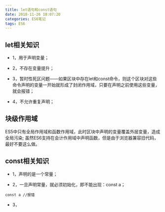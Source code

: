 ```yaml
---
title: let语句和const语句
date: 2018-11-26 18:07:20
categories: ES6笔记
tags: ES6
---
```


## let相关知识

- 1，用于声明变量；

- 2，不存在变量提升；

- 3，暂时性死区问题——如果区块中存在let和const命令，则这个区块对这些命令声明的变量一开始就形成了封闭作用域，只要在声明之前使用这些变量，就会报错；

- 4，不允许重复声明；


## 块级作用域

ES5中只有全局作用域和函数作用域，此时区块中声明的变量覆盖外层变量，造成全局污染;
虽然ES6支持在会计作用域中声明函数，但是由于浏览器兼容旧代码，最好不要这么做。

## const相关知识

- 1，声明的是一个常量；

- 2，一旦声明常量，就必须初始化，即不能出现：const a；

```
const a //报错
```
- 3，
